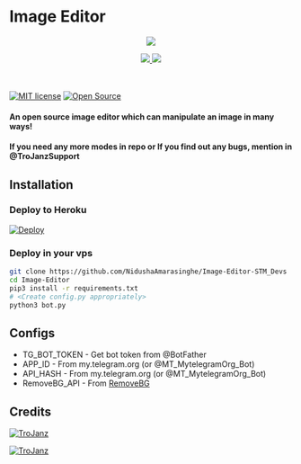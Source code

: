 # Image Editor

<p align="center">
  <a href="https://www.python.org">
    <img src="http://ForTheBadge.com/images/badges/made-with-python.svg">

  </a>
</p>
<p align="center">
  <a href="https://github.com/NidushaAmarasinghe/Image-Editor-STM_Devs/stargazers">
    <img src="https://img.shields.io/github/stars/MRK-YT/MT-Image-Editor?style=social">

  </a>
  
  <a href="https://github.com/NidushaAmarasinghe/Image-Editor-STM_Devs/fork">
    <img src="https://img.shields.io/github/forks/MRK-YT/MT-Image-Editor?label=Fork&style=social">

  </a>  
</p>
ㅤㅤㅤㅤㅤㅤㅤ  


[![MIT license](https://img.shields.io/badge/License-MIT-blue?style=flat)](https://github.com/MRK-YT/MT-Image-Editor/blob/main/COPYING)  [![Open Source](https://badges.frapsoft.com/os/v2/open-source.svg?v=103)](https://github.com/NidushaAmarasinghe/Image-Editor-STM_Devs/stargazers)

#### An open source image editor which can manipulate an image in many ways!
#### If you need any more modes in repo or If you find out any bugs, mention in @TroJanzSupport

## Installation

### Deploy to Heroku
[![Deploy](https://www.herokucdn.com/deploy/button.svg)](https://heroku.com/deploy?template=https://github.com/NidushaAmarasinghe/Image-Editor-STM_Devs)

### Deploy in your vps
```sh
git clone https://github.com/NidushaAmarasinghe/Image-Editor-STM_Devs
cd Image-Editor
pip3 install -r requirements.txt
# <Create config.py appropriately>
python3 bot.py
```

## Configs

* TG_BOT_TOKEN  - Get bot token from @BotFather
* APP_ID        - From my.telegram.org (or @MT_MytelegramOrg_Bot)
* API_HASH      - From my.telegram.org (or @MT_MytelegramOrg_Bot)
* RemoveBG_API  - From [RemoveBG](https://youtu.be/D8lANif4U9A)

## Credits

[![TroJanz](https://img.shields.io/badge/Stack_Overflow-FE7A16?style=for-the-badge&logo=stack-overflow&logoColor=white)](https://stackoverflow.com/)

[![TroJanz](https://img.shields.io/badge/Pyrogram%20-%23F37626.svg?&style=for-the-badge&logo=telegram&logoColor=white)](https://github.com/pyrogram/pyrogram)
